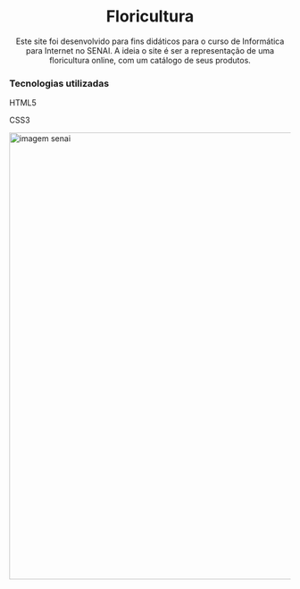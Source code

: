 <h1 align="center">Floricultura</h1>
<p align="center">Este site foi desenvolvido para fins didáticos para o curso de Informática para Internet no SENAI. A ideia o site é ser a representação de uma floricultura online, com um catálogo de seus produtos.</p>
<h3>Tecnologias utilizadas</h3>
<p>HTML5</p>
<p>CSS3</p>
<img src="[https://static.portaldaindustria.com.br/media/uploads/logotipos/logo-senai.png](https://simpleicons.org/icons/html5.svg)" alt="imagem senai" width="800" >


